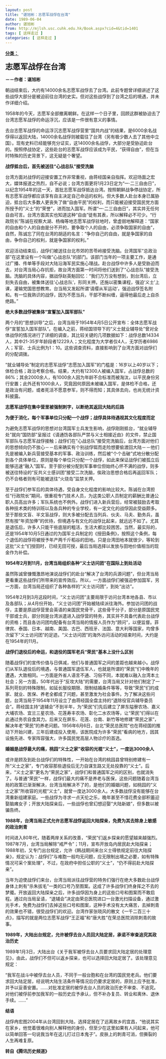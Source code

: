 ```yaml
---
layout: post
title: "谌旭彬：志愿军战俘在台湾"
date: 1989-06-04
author: 谌旭彬
from: http://mjlsh.usc.cuhk.edu.hk/Book.aspx?cid=4&tid=1401
tags: [ 这样走过 ]
categories: [ 这样走过 ]
---
```


<div style="margin: 15px 10px 10px 0px;">
 <div>
  <span id="ctl00_ContentPlaceHolder1_chapter1_SubjectLabel" style="font-weight:bold;text-decoration:underline;">
   分类：
  </span>
 </div>
 <p>
  <strong>
   <font size="5">
    志愿军战俘在台湾
   </font>
  </strong>
 </p>
 <p>
  <strong>
   －－作者：谌旭彬
  </strong>
 </p>
 <p>
  朝战结束后，大约有14000余名志愿军战俘去了台湾。此前专题曾详细讲述了这些战俘大部分是被迫前往台湾的史实。但对这些战俘到了台湾之后的境遇，并未作详细介绍。
 </p>
 <p>
  1958年的今天，志愿军全部撤离朝鲜。在这样一个日子里，回顾这群被胁迫去了台湾志愿军战俘的命运浮沉，应该是一件很有意义的事情。
 </p>
 <p>
  去台志愿军战俘的命运浮沉志愿军战俘营里“国共内战”的结果，是6000余名战俘得以返回大陆，14000余名战俘则被载往了台湾（另有极少数人去了其他中立国）。现有史料已经能够充分证实，这14000余名战俘，大部分是受胁迫赴台的。按照停战协定，这些赴台的志愿军战俘应该成为平民，“获得自由”，但在当时特殊的历史背景下，这无疑是个奢望。
 </p>
 <p>
  <strong>
   战俘抵台后，首先被送往“心战总队”接受洗脑
  </strong>
 </p>
 <p>
  台湾方面对战俘的迎接安置工作非常重视，由蒋经国亲自指挥。欢迎场面之宏大，媒体报道之热烈，自不必说；台湾方面更将1月23日定为“一·二三自由日”，以纪念1954年的这一天，首批志愿军战俘抵达台湾。按照朝鲜战争停战协定，所有志愿军战俘都应该享有自主决定自己命运的权利。但大多数人赴台本身已属胁迫，抵台后大多数人更丧失了做“自由平民”的权利，而只能被迫接受国民党方面所授予的“义士”的“荣誉”，进而加入国军。所谓“一·二三自由日”，其实并无任何自由可言。台湾方面其实也知道这种“自由”徒有其表，所以解释必不可少。“行政院长”陈诚在视察大湖、杨梅等地志愿军战俘驻地时，曾虚弱地解释道：“国家的自由和个人的自由是分不开的，要争取个人的自由，必须争取国家的自由”，自然，陈诚忘了同在台湾的胡适的名言：“争你自己的自由，就是争国家的自由，争你自己的权利，就是争国家的权利。”
 </p>
 <p>
  欢迎活动结束后，战俘们被送往台北市郊的苦苓岭接受洗脑。台湾国军“总政治部”在这里设有一个叫做“心战总队”的部门。该部门当年的一项主要工作，是通过广播、传单等手段对大陆沿海军民实施心理战。赴台战俘中许多人是受胁迫而去，对台湾当局心存抗拒，故台湾方面第一时间将他们送到了“心战总队”接受洗脑。洗脑的具体内容，据战俘赵英魁回忆：“我们万万没有想到，到台湾后，立刻失去自由，被集体送往‘心战总队’，形同关押。还施以密集课程，强迫‘义士’上课，灌输党国思想教育。台当局又发起所谓‘请缨从军运动’，强迫战俘签名附和。有一位我熟识的战俘，因为不愿当兵，干部不断纠缠，逼得他最后走上自杀绝路。”
 </p>
 <p>
  <strong>
   绝大多数战俘被集体“宣誓加入国军部队”
  </strong>
 </p>
 <p>
  两个月的“思想训导”之后，台湾当局于1954年4月5日公开宣布：全体志愿军战俘“宣誓加入国军部队”。在编入之前，蒋经国领导下的“义士就业辅导处”曾对全体战俘的情况进行了详细的调查，其比较关键的几项数据如下：战俘总数14334人，其中21-35岁年龄段者12229人；文化程度为大学者仅4人，无学历者6986人；军官、士兵比例为1：10。这些调查资料，直接影响到了台湾方面对战俘们的分配调拨。
 </p>
 <p>
  “就业辅导处”制定的志愿军战俘“志愿加入国军”的门槛是：16岁以上40岁以下；体检合格；政治考察合格。结果，大约有12300人被编入国军，占战俘总数的86%；其余2000余人，有1000余人因为年龄不合标准而被淘汰，以平民身份另行安置；此外还有1000余人，究竟因何原因未被编入国军，是体检不合格，还是政治有问题，或者死活不愿意参军，则不得而知；其具体去向，也尚无统计资料披露。
 </p>
 <p>
  <strong>
   志愿军战俘在集中营里被强制刺字，以断绝其返回大陆的后路
  </strong>
 </p>
 <p>
  <strong>
   为便于消化，每个军事单位只分配一个战俘；战俘具体待遇视其文化程度而定
  </strong>
 </p>
 <p>
  为避免志愿军战俘的思想对台湾国军士兵发生影响，战俘刚刚抵台，“就业辅导处”就向“国防部”呈报过《请通饬各部队严禁与义士相接近由》的文件，禁止国军部队与志愿军战俘接触；战俘们在“心战总队”接受完洗脑后，台湾方面对他们的思想倾向仍不放心－－后来确实有个别战俘铤而走险想要偷渡回大陆－－他们先是被编入新兵营接受基本的军事、政治训练，然后被“个个击破”式地分散分配到各个具体单位，原则是每个单位只分配一个战俘，如此来保证战俘们被孤立后能够迅速“融入”国军。至于部分被分配到军事单位但始终心怀不满的战俘，则多被送往特设的“反共义士感训团”接受二次洗脑，俟政治思想合格后再返回军队；仍不合格者则有可能被送往“火烧岛”监禁关押。
 </p>
 <p>
  至于战俘们参军后的具体待遇，受自身文化程度的影响比较大。陈诚在台湾担任“行政院长”期间，很重视专门技术人员，为这类公职人员制定的薪酬比普通公职人员高出许多；军队系统也不例外。战俘们进入新兵营后，经常被鼓励去考取各种技术类的特训班以及各兵种的专业学校，有一定文化的战俘因此受益颇多。至于那些文盲、半文盲战俘，则大多被分配去当列兵、伙夫、马夫、勤务兵，虽然有按“年资加俸”的优待，但境遇与有文化的战俘比起来，就远远不如了。尤其是退伍后，许多人只能干些底层的粗活，生活大都比较困苦。当然，最实际的，还是1954年10月5日通过的为国军士兵制定的《授田条例》，按照这个条例，每个退伍的战俘将被授予年产两千斤稻谷的田地。只是台湾田地本就很少，等轮到这批“义士”们授田时，已经无田可授，最后当局选择以发放与田地价值相当的现金作为补偿。
 </p>
 <p>
  <strong>
   1954年2月到11月，台湾当局组织各种“义士访问团”在国际上到处活动
  </strong>
 </p>
 <p>
  虽然陈诚曾慷慨激昂地演说战俘们的赴台“解决了台湾的兵源问题”，但台湾当局更看重这些战俘们所带来的宣传效应。所以，一方面战俘们被强迫参加国军，另一方面，台湾当局还组织了各种各样的“义士访问团”，到处“出访”。
 </p>
 <p>
  1954年2月到3月这段时间，“义士访问团”主要局限于访问台湾本地各县、市以及各部队；从4月份开始，“义士访问团”开始被陆续派往海外。参加访问团的战俘，主要是原战俘营里会英语的亲国民党骨干，这些骨干分子，部分是原国民党干部或士兵，部分则是台湾派遣进入战俘营的特务，其实并不具备代表赴台战俘的资格；而且各访问团均配备有台湾当局的情报人员作为“顾问”，以便监督。菲律宾、泰国、日本、越南、美国、古巴、西班牙、法国、意大利等国家，均曾多次留下“义士访问团”的足迹。“义士访问团”的海外访问活动的结束时间，大约是在1954年的11月。
 </p>
 <p>
  <strong>
   战俘们退役后的命运，和退役的国军老兵“荣民”基本上没什么区别
  </strong>
 </p>
 <p>
  随着战俘们的宣传价值与日俱减，他们与普通国军之间的差距也越来越小。战俘们从军队退役后的境遇，与普通国军退伍军人，也就是所谓的“荣民”们中晚年的遭遇，大致相同。一方面是外省人语言不通、习俗不同，本就难以融入台湾本土社会；另一方面，50年代出于“反攻大陆”的需要，台湾当局又针对他们制定了一系列苛刻的特殊限制，如延长服役期限、限制结婚条件等等，导致“荣民”们的成家、就业、医保、养老全都成了问题，甚至激发为社会事件。为了解决这些问题，台湾当局于1954年11月设立了由蒋经国全盘主持的“退除役官兵辅导委员会”。蒋经国主持“退辅会”不到半年，为“荣民”们先后建立了屏东隘寮农场、嘉义大埔农场、宜兰三星农场、花莲寿丰农场、彰化二水农场等，让“荣民”们得以在此通过务农自食其力。后来又在屏东、花莲、台南、新竹等地修建“荣民之家”，解决年老“荣民”的养老问题。1956年6月6日，台北“荣民总医院”也在蒋经国的推动下开始兴建，三年后建成投入使用，该医院成为许多“荣民”看病的地方，因其设施先进、专家阵容强大，许多国民党高层人物诊疗的首选。
 </p>
 <p>
  <strong>
   婚姻是战俘最大的痛，桃园“义士之家”收容的光棍“义士”，一度达3000余人
  </strong>
 </p>
 <p>
  或许是顾及到赴台战俘们的特殊性，一开始在台湾的桃园县曾特别修建有一所“义士之家”，专门收容那些退役后无力自谋生路又无处投靠的“义士”。后来，“义士之家”更名为“荣民之家”，战俘们和普通国军之间的区别，也就消失了。与普通“荣民”一样，战俘们最大的痛不是养老与医保，这些问题随着台湾当局的政策已渐渐解决，台湾当局解决不了的，是他们的婚姻问题，如桃园的“义士之家”所收容的光棍“义士”，就曾一度达3000余人。大多数战俘没有能够在台湾重新组建家庭。一些战俘为寻求一点天伦之乐，晚年甚至不惜花费全部积蓄迎娶脑瘫女子；开放大陆探亲后，一些战俘也曾幻想迎娶“大陆新娘”，但多数以被骗告终。
 </p>
 <p>
  <strong>
   1988年，台湾当局正式允许志愿军战俘返回大陆探亲，免费为其去除身上敏感的政治刺青
  </strong>
 </p>
 <p>
  时间进入80年代，随着两岸关系的改善，“荣民”们返乡探亲的愿望越来越强烈。1987年7月，台湾当局解除“戒严令”；11月，宣布开放岛内居民赴大陆探亲；1988年初，又专门出台规定，允许《韩战期间来台义士得依规定前往大陆探亲》，规定认为：战俘们“与难胞一般均无问题，应无限制出境之必要，如有特殊情况可采个案处理”，不过，在政府中担任公职的“义士”，“仍不得前赴大陆探亲”。
 </p>
 <p>
  当年为迫使战俘们来台，台湾当局派往战俘营的特务们强行在绝大多数赴台战俘身体上刺有“杀朱拔毛”一类的口号乃至图案。这成了许多战俘们终身挥之不去的梦魇。开放返回大陆探亲之后，许多战俘因为身上的这些口号和图案而不敢启程。通过向当局呈请，“退辅会”决定由荣总医院进口一台激光扫描设备，通过激光手术，免费为战俘们去掉这些口号和图案，这种手术没有太大痛苦，去掉刺青的效果也不错，很受战俘们的欢迎。台湾作家张晓风的散文《一千二百三十点》，描写的就是两位志愿军战俘“王正福”和“唐大胜”在荣总医院消除刺青的故事。
 </p>
 <p>
  <strong>
   1989年，大陆出台规定，允许被俘去台人员回大陆定居，承诺不审查追究其政治历史
  </strong>
 </p>
 <p>
  1989年1月3日，大陆出台《关于我军被俘去台人员要求回大陆定居的处理意见》，由此，战俘们不但可以返乡探亲，也可以选择回大陆定居了。该处理意见规定：
 </p>
 <p>
  “我军在战斗中被俘去台人员，不同于一般台胞和在台湾的国民党老兵。他们要求回大陆定居，经说明大陆生活条件等情况后仍要求定居的，原则上应予批准，并予以妥善安置。……对批准定居的被俘去台人员的政治历史不审查、不追究。对他们被俘前参加我军的一般历史应予承认，但不补办复员、转业和离休、退休手续。……”
 </p>
 <p>
  <strong>
   结语
  </strong>
 </p>
 <p>
  战俘冉宏图2004年从台湾回到大陆，选择定居在了远离故乡的宜昌，“他说其实在家乡，他觉着很难向别人解释他的身份，但至少在这里如果有人问起来，他可以简单回答一句说我当年在这儿打过日本鬼子”。皮肤上的刺青可消，但撕裂的人生再难复原。
 </p>
 <p>
  <strong>
   转自《腾讯历史频道》
  </strong>
 </p>
</div>


